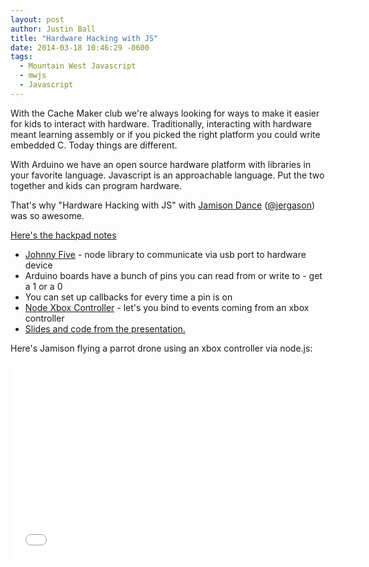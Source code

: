 ```yaml
---
layout: post
author: Justin Ball
title: "Hardware Hacking with JS"
date: 2014-03-18 10:46:29 -0600
tags:
  - Mountain West Javascript
  - mwjs
  - Javascript
---
```

With the Cache Maker club we're always looking for ways to make it easier for kids to interact with hardware. Traditionally,
interacting with hardware meant learning assembly or if you picked the right platform you could write embedded C. Today
things are different.

With Arduino we have an open source hardware platform with libraries in your favorite language. Javascript is an
approachable language. Put the two together and kids can program hardware.

That's why "Hardware Hacking with JS" with <a href="http://jamisondance.com/">Jamison Dance</a> (<a href="https://twitter.com/jergason">@jergason</a>) was so awesome.

<a href="https://hackpad.com/Hardware-Hacking-for-JS-Developers-enBfwkN103s">Here's the hackpad notes</a>

- <a href="https://github.com/rwaldron/johnny-five">Johnny Five</a> - node library to communicate via usb port to hardware device
- Arduino boards have a bunch of pins you can read from or write to - get a 1 or a 0
- You can set up callbacks for every time a pin is on
- <a href="https://github.com/andrew/node-xbox-controller">Node Xbox Controller</a> - let's you bind to events coming from an xbox controller
- <a href="https://github.com/jergason/hardware-hacking-mwjs-2014">Slides and code from the presentation.</a>

Here's Jamison flying a parrot drone using an xbox controller via node.js:

<iframe width="560" height="315" src="//www.youtube.com/embed/kWVEjbvx6Tg" frameborder="0" allowfullscreen></iframe>